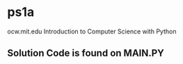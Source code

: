 # ps1a
ocw.mit.edu Introduction to Computer Science with Python
## Solution Code is found on MAIN.PY
